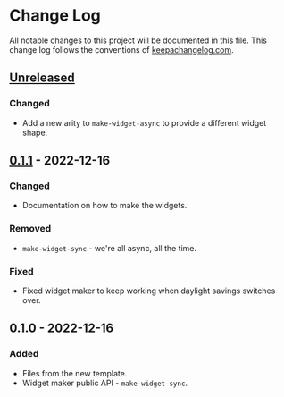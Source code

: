 # Change Log
All notable changes to this project will be documented in this file. This change log follows the conventions of [keepachangelog.com](http://keepachangelog.com/).

## [Unreleased]
### Changed
- Add a new arity to `make-widget-async` to provide a different widget shape.

## [0.1.1] - 2022-12-16
### Changed
- Documentation on how to make the widgets.

### Removed
- `make-widget-sync` - we're all async, all the time.

### Fixed
- Fixed widget maker to keep working when daylight savings switches over.

## 0.1.0 - 2022-12-16
### Added
- Files from the new template.
- Widget maker public API - `make-widget-sync`.

[Unreleased]: https://sourcehost.site/your-name/ch13-tennis/compare/0.1.1...HEAD
[0.1.1]: https://sourcehost.site/your-name/ch13-tennis/compare/0.1.0...0.1.1

